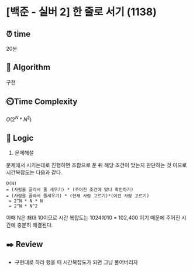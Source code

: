 # [백준 - 실버 2] 한 줄로 서기 (1138)

## ⏰  **time**

20분

## :pushpin: **Algorithm**

구현

## ⏲️**Time Complexity**

$O(2^N*N^2)$

## :round_pushpin: **Logic**
1. 문제해설

문제에서 시키는대로 진행하면 조합으로 푼 뒤 해당 조건이 맞는지 판단하는 것 이므로 시간복잡도는 다음과 같다.

```
O(N)
= (사람을 골라서 줄 세우기) * (주어진 조건에 맞나 확인하기)
= (사람을 골라서 줄세우기) * (현재 사람 고르기)*(이전 사람 고르기)
 = 2^N * N * N
 = 2^N * N^2
```

이때 N은 쵀대 10이므로 시간 복잡도는 1024*10*10 = 102,400 이기 때문에 주어진 시간에 충분히 해결된다.


## :black_nib: **Review**
- 구현대로 하라 했을 때 시간복잡도가 되면 그냥 풀어버리자